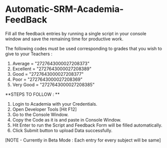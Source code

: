# Automatic-SRM-Academia-FeedBack
Fill all the feedback entries by running a single script in your console window and save the remaining time for productive work.

The following codes must be used corresponding to grades that you wish to give to your Teachers :

1) Average = "2727643000027208373"
2) Excellent = "2727643000027208389"
3) Good = "2727643000027208377"
4) Poor = "2727643000027208369"
5) Very Good = "2727643000027208385"

**STEPS TO FOLLOW : **

1) Login to Academia with your Credentials.
2) Open Developer Tools [Hit F12]
3) Go to the Console Window.
4) Copy the Code as it is and paste in Console Window.
5) Hit Enter to run the Script and Feedback Form will be filled automatically.
6) Click Submit button to upload Data successfully.

[NOTE - Currently in Beta Mode : Each entry for every subject will be same]

